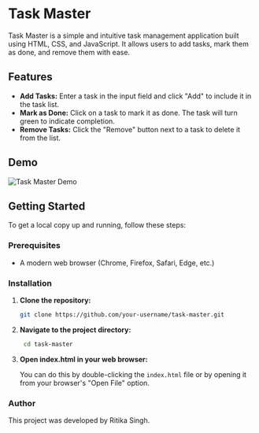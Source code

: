# Task Master

Task Master is a simple and intuitive task management application built using HTML, CSS, and JavaScript. It allows users to add tasks, mark them as done, and remove them with ease.

## Features

- **Add Tasks:** Enter a task in the input field and click "Add" to include it in the task list.
- **Mark as Done:** Click on a task to mark it as done. The task will turn green to indicate completion.
- **Remove Tasks:** Click the "Remove" button next to a task to delete it from the list.

## Demo

![Task Master Demo](demo.gif)

## Getting Started

To get a local copy up and running, follow these steps:

### Prerequisites

- A modern web browser (Chrome, Firefox, Safari, Edge, etc.)

### Installation

1. **Clone the repository:**

   ```bash
   git clone https://github.com/your-username/task-master.git

2. **Navigate to the project directory:**

    ```bash
     cd task-master

3. **Open index.html in your web browser:**

   You can do this by double-clicking the `index.html` file or by opening it from your browser's "Open File" option.

### Author

   This project was developed by Ritika Singh.
